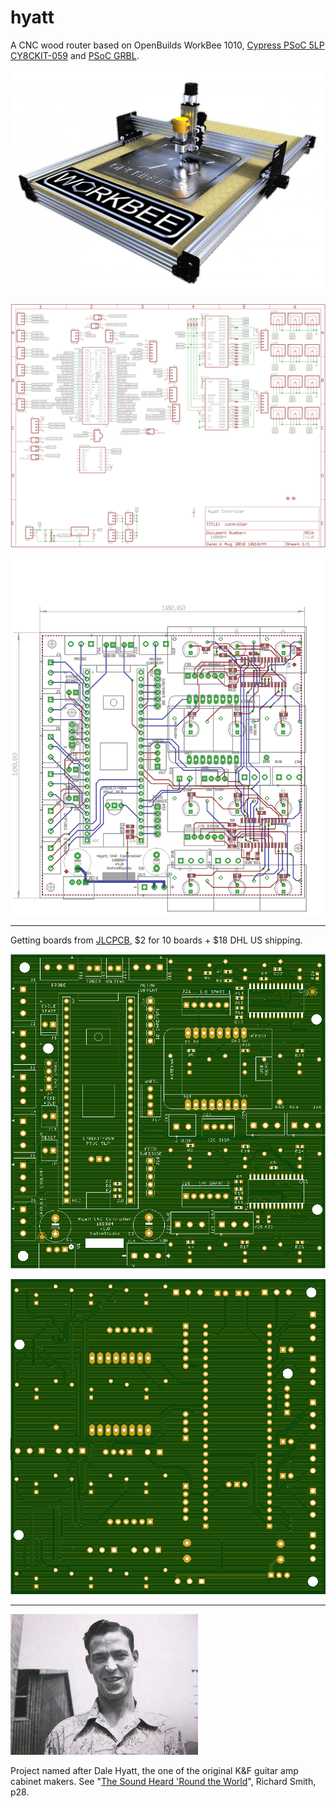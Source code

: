 # hyatt
A CNC wood router based on OpenBuilds WorkBee 1010, [Cypress PSoC 5LP CY8CKIT-059](http://www.cypress.com/documentation/development-kitsboards/cy8ckit-059-psoc-5lp-prototyping-kit-onboard-programmer-and) and [PSoC GRBL](https://github.com/bdring/Grbl_USB_Native). 

![WorkBee](images/workbee-cnc.jpg)

![schematic](images/schematic.png)

![board](images/board.png)

---

Getting boards from [JLCPCB](https://jlcpcb.com/), $2 for 10 boards + $18 DHL US shipping.

![PCB Component Side](images/hyatt-PCB-component-v1.0-180804.png)

![PCB Solder Side](images/hyatt-PCB-solder-v1.0-180804.png)

---

![Dale Hyatt](images/DaleHyatt.jpg)

Project named after Dale Hyatt, the one of the original K&F guitar amp cabinet makers. See "[The Sound Heard 'Round the World](https://www.halleonardbooks.com/product/viewproduct.action?itemid=332779 "Fender - The Sound Heard 'Round the World")", Richard Smith, p28. 

